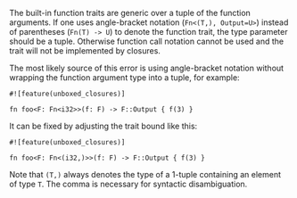 The built-in function traits are generic over a tuple of the function arguments.
If one uses angle-bracket notation (`Fn<(T,), Output=U>`) instead of parentheses
(`Fn(T) -> U`) to denote the function trait, the type parameter should be a
tuple. Otherwise function call notation cannot be used and the trait will not be
implemented by closures.

The most likely source of this error is using angle-bracket notation without
wrapping the function argument type into a tuple, for example:

```compile_fail,E0059
#![feature(unboxed_closures)]

fn foo<F: Fn<i32>>(f: F) -> F::Output { f(3) }
```

It can be fixed by adjusting the trait bound like this:

```
#![feature(unboxed_closures)]

fn foo<F: Fn<(i32,)>>(f: F) -> F::Output { f(3) }
```

Note that `(T,)` always denotes the type of a 1-tuple containing an element of
type `T`. The comma is necessary for syntactic disambiguation.
